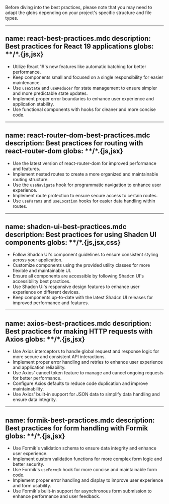 Before diving into the best practices, please note that you may need to adapt the globs depending on your project's specific structure and file types.

---
name: react-best-practices.mdc
description: Best practices for React 19 applications
globs: **/*.{js,jsx}
---

- Utilize React 19's new features like automatic batching for better performance.
- Keep components small and focused on a single responsibility for easier maintenance.
- Use `useState` and `useReducer` for state management to ensure simpler and more predictable state updates.
- Implement proper error boundaries to enhance user experience and application stability.
- Use functional components with hooks for cleaner and more concise code.

---
name: react-router-dom-best-practices.mdc
description: Best practices for routing with react-router-dom
globs: **/*.{js,jsx}
---

- Use the latest version of react-router-dom for improved performance and features.
- Implement nested routes to create a more organized and maintainable routing structure.
- Use the `useNavigate` hook for programmatic navigation to enhance user experience.
- Implement route protection to ensure secure access to certain routes.
- Use `useParams` and `useLocation` hooks for easier data handling within routes.

---
name: shadcn-ui-best-practices.mdc
description: Best practices for using Shadcn UI components
globs: **/*.{js,jsx,css}
---

- Follow Shadcn UI's component guidelines to ensure consistent styling across your application.
- Customize components using the provided utility classes for more flexible and maintainable UI.
- Ensure all components are accessible by following Shadcn UI's accessibility best practices.
- Use Shadcn UI's responsive design features to enhance user experience on different devices.
- Keep components up-to-date with the latest Shadcn UI releases for improved performance and features.

---
name: axios-best-practices.mdc
description: Best practices for making HTTP requests with Axios
globs: **/*.{js,jsx}
---

- Use Axios interceptors to handle global request and response logic for more secure and consistent API interactions.
- Implement proper error handling and retries to enhance user experience and application reliability.
- Use Axios' cancel token feature to manage and cancel ongoing requests for better performance.
- Configure Axios defaults to reduce code duplication and improve maintainability.
- Use Axios' built-in support for JSON data to simplify data handling and ensure data integrity.

---
name: formik-best-practices.mdc
description: Best practices for form handling with Formik
globs: **/*.{js,jsx}
---

- Use Formik's validation schema to ensure data integrity and enhance user experience.
- Implement custom validation functions for more complex form logic and better security.
- Use Formik's `useFormik` hook for more concise and maintainable form code.
- Implement proper error handling and display to improve user experience and form usability.
- Use Formik's built-in support for asynchronous form submission to enhance performance and user feedback.